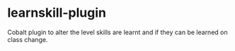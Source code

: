 # learnskill-plugin
Cobalt plugin to alter the level skills are learnt and if they can be learned on class change.
